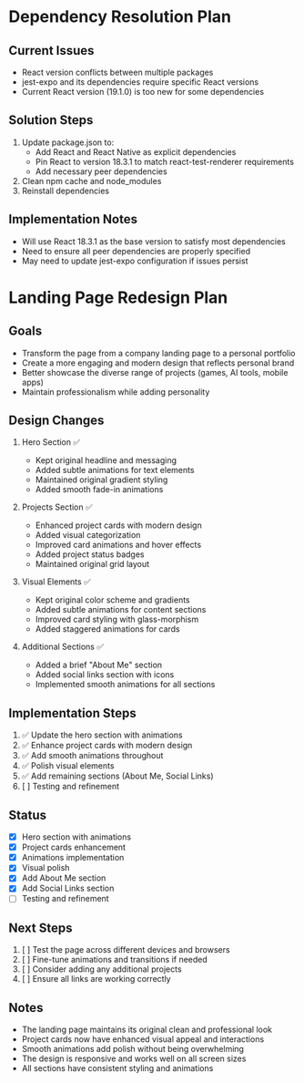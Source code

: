 # Dependency Resolution Plan

## Current Issues

- React version conflicts between multiple packages
- jest-expo and its dependencies require specific React versions
- Current React version (19.1.0) is too new for some dependencies

## Solution Steps

1. Update package.json to:
   - Add React and React Native as explicit dependencies
   - Pin React to version 18.3.1 to match react-test-renderer requirements
   - Add necessary peer dependencies
2. Clean npm cache and node_modules
3. Reinstall dependencies

## Implementation Notes

- Will use React 18.3.1 as the base version to satisfy most dependencies
- Need to ensure all peer dependencies are properly specified
- May need to update jest-expo configuration if issues persist

# Landing Page Redesign Plan

## Goals

- Transform the page from a company landing page to a personal portfolio
- Create a more engaging and modern design that reflects personal brand
- Better showcase the diverse range of projects (games, AI tools, mobile apps)
- Maintain professionalism while adding personality

## Design Changes

1. Hero Section ✅

   - Kept original headline and messaging
   - Added subtle animations for text elements
   - Maintained original gradient styling
   - Added smooth fade-in animations

2. Projects Section ✅

   - Enhanced project cards with modern design
   - Added visual categorization
   - Improved card animations and hover effects
   - Added project status badges
   - Maintained original grid layout

3. Visual Elements ✅

   - Kept original color scheme and gradients
   - Added subtle animations for content sections
   - Improved card styling with glass-morphism
   - Added staggered animations for cards

4. Additional Sections ✅

   - Added a brief "About Me" section
   - Added social links section with icons
   - Implemented smooth animations for all sections

## Implementation Steps

1. ✅ Update the hero section with animations
2. ✅ Enhance project cards with modern design
3. ✅ Add smooth animations throughout
4. ✅ Polish visual elements
5. ✅ Add remaining sections (About Me, Social Links)
6. [ ] Testing and refinement

## Status

- [x] Hero section with animations
- [x] Project cards enhancement
- [x] Animations implementation
- [x] Visual polish
- [x] Add About Me section
- [x] Add Social Links section
- [ ] Testing and refinement

## Next Steps

1. [ ] Test the page across different devices and browsers
2. [ ] Fine-tune animations and transitions if needed
3. [ ] Consider adding any additional projects
4. [ ] Ensure all links are working correctly

## Notes

- The landing page maintains its original clean and professional look
- Project cards now have enhanced visual appeal and interactions
- Smooth animations add polish without being overwhelming
- The design is responsive and works well on all screen sizes
- All sections have consistent styling and animations
